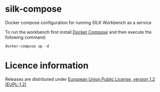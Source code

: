 # silk-compose
Docker compose configuration for running SILK Workbench as a service

To run the workbench first install [Docker Compose](https://docs.docker.com/compose/install/) and then execute the following command:

 `
 docker-compose up -d
 `

# Licence information
Releases are distributed under [European Union Public License, version 1.2 (EUPL-1.2)](https://joinup.ec.europa.eu/news/understanding-eupl-v12)
